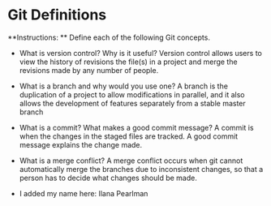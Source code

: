 # Git Definitions

**Instructions: ** Define each of the following Git concepts.

* What is version control?  Why is it useful?
Version control allows users to view the history of revisions the file(s) in a project and merge the revisions made by any number of people.
* What is a branch and why would you use one?
A branch is the duplication of a project to allow modifications in parallel, and it also allows the development of features separately from a stable master branch
* What is a commit? What makes a good commit message?
A commit is when the changes in the staged files are tracked. A good commit message explains the change made.
* What is a merge conflict?
A merge conflict occurs when git cannot automatically merge the branches due to inconsistent changes, so that a person has to decide what changes should be made.

* I added my name here: Ilana Pearlman